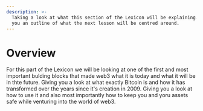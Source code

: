 ```yaml
---
description: >-
  Taking a look at what this section of the Lexicon will be explaining. Giving
  you an outline of what the next lesson will be centred around.
---
```


# Overview

For this part of the Lexicon we will be looking at one of the first and most important bulding blocks that made web3 what it is today and what it will be in thte future. Giving you a look at what exactly Bitcoin is and how it has transformed over the years since it's creation in 2009. Giving you a look at how to use it and also most importantly how to keep you and yoru assets safe while venturing into the world of web3.&#x20;
